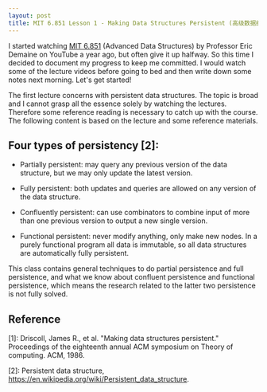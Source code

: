 ```yaml
---
layout: post
title: MIT 6.851 Lesson 1 - Making Data Structures Persistent (高级数据结构 L1 - 持久化数据结构)
---
```

I started watching [MIT 6.851](https://www.youtube.com/playlist?list=PLUl4u3cNGP61hsJNdULdudlRL493b-XZf) (Advanced Data Structures) by Professor Eric Demaine on YouTube a year ago, but often give it up halfway. So this time I decided to document my progress 
to keep me committed. I would watch some of the lecture videos before going to bed and then write down some notes next morning. Let's get started!

The first lecture concerns with persistent data structures. The topic is broad and I cannot grasp all the essence solely by watching the lectures. 
Therefore some reference reading is necessary to catch up with the course. The following content is based on the lecture and some reference materials.

## Four types of persistency [2]:  

* Partially persistent: may query any previous version of the data structure, but we may only update the latest version.  

* Fully persistent: both updates and queries are allowed on any version of the data structure.

* Confluently persistent: can use combinators to combine input of more than one previous version to output a new single version.

* Functional persistent: never modify anything, only make new nodes. In a purely functional program all data is immutable, so all data structures are automatically fully persistent.

This class contains general techniques to do partial persistence and full persistence, and what we know about confluent persistence and functional persistence, which means 
the research related to the latter two persistence is not fully solved.

## Reference

[1]: Driscoll, James R., et al. "Making data structures persistent." Proceedings of the eighteenth annual ACM symposium on Theory of computing. ACM, 1986.  

[2]: Persistent data structure, https://en.wikipedia.org/wiki/Persistent_data_structure.
